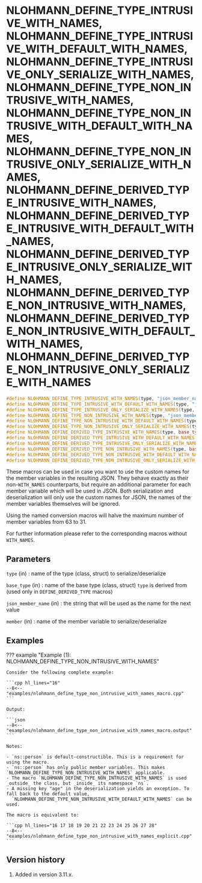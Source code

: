 # NLOHMANN_DEFINE_TYPE_INTRUSIVE_WITH_NAMES, NLOHMANN_DEFINE_TYPE_INTRUSIVE_WITH_DEFAULT_WITH_NAMES, NLOHMANN_DEFINE_TYPE_INTRUSIVE_ONLY_SERIALIZE_WITH_NAMES, NLOHMANN_DEFINE_TYPE_NON_INTRUSIVE_WITH_NAMES, NLOHMANN_DEFINE_TYPE_NON_INTRUSIVE_WITH_DEFAULT_WITH_NAMES, NLOHMANN_DEFINE_TYPE_NON_INTRUSIVE_ONLY_SERIALIZE_WITH_NAMES, NLOHMANN_DEFINE_DERIVED_TYPE_INTRUSIVE_WITH_NAMES, NLOHMANN_DEFINE_DERIVED_TYPE_INTRUSIVE_WITH_DEFAULT_WITH_NAMES, NLOHMANN_DEFINE_DERIVED_TYPE_INTRUSIVE_ONLY_SERIALIZE_WITH_NAMES, NLOHMANN_DEFINE_DERIVED_TYPE_NON_INTRUSIVE_WITH_NAMES, NLOHMANN_DEFINE_DERIVED_TYPE_NON_INTRUSIVE_WITH_DEFAULT_WITH_NAMES, NLOHMANN_DEFINE_DERIVED_TYPE_NON_INTRUSIVE_ONLY_SERIALIZE_WITH_NAMES

```cpp
#define NLOHMANN_DEFINE_TYPE_INTRUSIVE_WITH_NAMES(type, "json_member_name", member...)
#define NLOHMANN_DEFINE_TYPE_INTRUSIVE_WITH_DEFAULT_WITH_NAMES(type, "json_member_name", member...)
#define NLOHMANN_DEFINE_TYPE_INTRUSIVE_ONLY_SERIALIZE_WITH_NAMES(type, "json_member_name", member...)
#define NLOHMANN_DEFINE_TYPE_NON_INTRUSIVE_WITH_NAMES(type, "json_member_name", member...)
#define NLOHMANN_DEFINE_TYPE_NON_INTRUSIVE_WITH_DEFAULT_WITH_NAMES(type, "json_member_name", member...)
#define NLOHMANN_DEFINE_TYPE_NON_INTRUSIVE_ONLY_SERIALIZE_WITH_NAMES(type, "json_member_name", member...)
#define NLOHMANN_DEFINE_DERIVED_TYPE_INTRUSIVE_WITH_NAMES(type, base_type, "json_member_name", member...)
#define NLOHMANN_DEFINE_DERIVED_TYPE_INTRUSIVE_WITH_DEFAULT_WITH_NAMES(type, base_type, "json_member_name", member...)
#define NLOHMANN_DEFINE_DERIVED_TYPE_INTRUSIVE_ONLY_SERIALIZE_WITH_NAMES(type, base_type, "json_member_name", member...)
#define NLOHMANN_DEFINE_DERIVED_TYPE_NON_INTRUSIVE_WITH_NAMES(type, base_type, "json_member_name", member...)
#define NLOHMANN_DEFINE_DERIVED_TYPE_NON_INTRUSIVE_WITH_DEFAULT_WITH_NAMES(type, base_type, "json_member_name", member...)
#define NLOHMANN_DEFINE_DERIVED_TYPE_NON_INTRUSIVE_ONLY_SERIALIZE_WITH_NAMES(type, base_type, "json_member_name", member...)
```

These macros can be used in case you want to use the custom names for the member variables in the resulting JSON.
They behave exactly as their non-`WITH_NAMES` counterparts, but require an additional parameter for each member variable
which will be used in JSON. Both serialization and deserialization will only use the custom names for JSON, the names of
the member variables themselves will be ignored.

Using the named conversion macros will halve the maximum number of member variables from 63 to 31.

For further information please refer to the corresponding macros without `WITH_NAMES`.

## Parameters

`type` (in)
:   name of the type (class, struct) to serialize/deserialize

`base_type` (in)
:   name of the base type (class, struct) `type` is derived from (used only in `DEFINE_DERIVED_TYPE` macros)

`json_member_name` (in)
:   the string that will be used as the name for the next value

`member` (in)
:   name of the member variable to serialize/deserialize

## Examples

??? example "Example (1): NLOHMANN_DEFINE_TYPE_NON_INTRUSIVE_WITH_NAMES"

    Consider the following complete example:

    ```cpp hl_lines="16"
    --8<-- "examples/nlohmann_define_type_non_intrusive_with_names_macro.cpp"
    ```
    
    Output:
    
    ```json
    --8<-- "examples/nlohmann_define_type_non_intrusive_with_names_macro.output"
    ```

    Notes:

    - `ns::person` is default-constructible. This is a requirement for using the macro.
    - `ns::person` has only public member variables. This makes `NLOHMANN_DEFINE_TYPE_NON_INTRUSIVE_WITH_NAMES` applicable.
    - The macro `NLOHMANN_DEFINE_TYPE_NON_INTRUSIVE_WITH_NAMES` is used _outside_ the class, but _inside_ its namespace `ns`.
    - A missing key "age" in the deserialization yields an exception. To fall back to the default value,
      `NLOHMANN_DEFINE_TYPE_NON_INTRUSIVE_WITH_DEFAULT_WITH_NAMES` can be used.

    The macro is equivalent to:

    ```cpp hl_lines="16 17 18 19 20 21 22 23 24 25 26 27 28"
    --8<-- "examples/nlohmann_define_type_non_intrusive_with_names_explicit.cpp"
    ```

## Version history

1. Added in version 3.11.x.